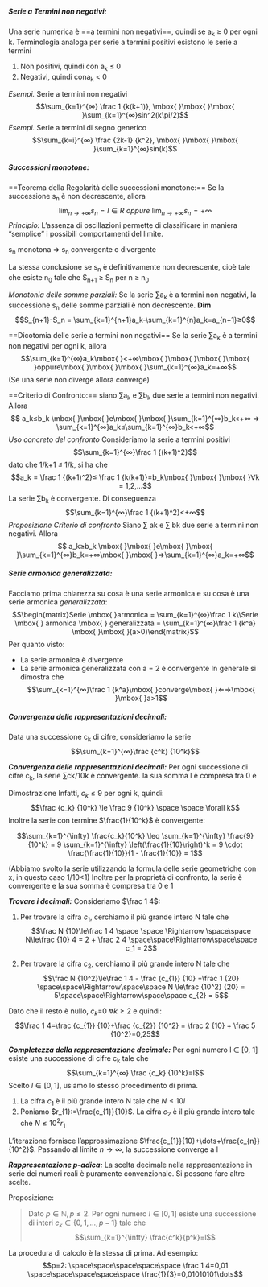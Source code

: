 ##### **Serie a Termini non negativi:**
Una serie numerica è ==a termini non negativi==, quindi se a<sub>k</sub> ≥ 0 per ogni k. Terminologia analoga per serie a termini positivi esistono le serie a termini
1) Non positivi, quindi con a<sub>k</sub> ≤ 0
2) Negativi, quindi cona<sub>k</sub> < 0

*Esempi.* Serie a termini non negativi
$$\sum_{k=1}^{∞} \frac 1 {k(k+1)}, \mbox{ }\mbox{ }\mbox{ }\sum_{k=1}^{∞}sin^2(k\pi/2)$$
*Esempi.* Serie a termini di segno generico
$$\sum_{k=i}^{∞} \frac {2k-1} {k^2}, \mbox{ }\mbox{ }\mbox{ }\sum_{k=1}^{∞}sin(k)$$
##### **Successioni monotone:**
==Teorema della Regolarità delle successioni monotone:==
Se la successione s<sub>n</sub> è non decrescente, allora
$$\lim_{n→+∞}s_n = l ∈ R \mbox{ }\mbox{ }oppure\mbox{ }\mbox{ }\lim_{n→+∞}s_n=+∞$$
*Principio:* L’assenza di oscillazioni permette di classificare in maniera “semplice” i possibili comportamenti del limite.

s<sub>n</sub> monotona ⇒ s<sub>n</sub> convergente o divergente

La stessa conclusione se s<sub>n</sub> è definitivamente non decrescente, cioè tale che esiste n<sub>0</sub> tale che S<sub>n+1</sub> ≥ S<sub>n</sub> per n ≥ n<sub>0</sub>

*Monotonia delle somme parziali:*
Se la serie ∑a<sub>k</sub> è a termini non negativi, la successione s<sub>n</sub> delle somme parziali è non decrescente.
**Dim**
$$S_{n+1}-S_n = \sum_{k=1}^{n+1}a_k-\sum_{k=1}^{n}a_k=a_{n+1}≥0$$

==Dicotomia delle serie a termini non negativi==
Se la serie ∑a<sub>k</sub> è a termini non negativi per ogni k, allora 
$$\sum_{k=1}^{∞}a_k\mbox{ }<+∞\mbox{ }\mbox{ }\mbox{ }\mbox{ }oppure\mbox{ }\mbox{ }\mbox{ }\sum_{k=1}^{∞}a_k=+∞$$
(Se una serie non diverge allora converge)

==Criterio di Confronto:==
siano ∑a<sub>k</sub> e ∑b<sub>k</sub> due serie a termini non negativi. Allora $$
a_k≤b_k \mbox{ }\mbox{ }e\mbox{ }\mbox{ }\sum_{k=1}^{∞}b_k<+∞ ⇒ \sum_{k=1}^{∞}a_k≤\sum_{k=1}^{∞}b_k<+∞$$
*Uso concreto del confronto*
Consideriamo la serie a termini positivi $$\sum_{k=1}^{∞}\frac 1 {(k+1)^2}$$
dato che 1/k+1 ≤ 1/k, si ha che $$a_k = \frac 1 {(k+1)^2}≤ \frac 1 {k(k+1)}=b_k\mbox{ }\mbox{ }\mbox{ }∀k = 1,2,...$$
La serie ∑b<sub>k</sub> è convergente. Di conseguenza $$\sum_{k=1}^{∞}\frac 1 {(k+1)^2}<+∞$$
*Proposizione Criterio di confronto*
Siano ∑ ak e ∑ bk due serie a termini non negativi. Allora $$
a_k≥b_k \mbox{ }\mbox{ }e\mbox{ }\mbox{ }\sum_{k=1}^{∞}b_k=+∞\mbox{ }\mbox{ }⇒\sum_{k=1}^{∞}a_k=+∞$$
##### **Serie armonica generalizzata:**
Facciamo prima chiarezza su cosa è una serie armonica e su cosa è una serie armonica *generalizzata*: $$\begin{matrix}Serie \mbox{ }armonica = \sum_{k=1}^{∞}\frac 1 k\\Serie \mbox{ } armonica \mbox{ } generalizzata = \sum_{k=1}^{∞}\frac 1 {k^a} \mbox{ }\mbox{ }(a>0)\end{matrix}$$
Per quanto visto:
- La serie armonica è divergente
- La serie armonica generalizzata con a = 2 è convergente
In generale si dimostra che
$$\sum_{k=1}^{∞}\frac 1 {k^a}\mbox{ }converge\mbox{ }⇐⇒\mbox{ }\mbox{ }a>1$$

##### **Convergenza delle rappresentazioni decimali:**
Data una successione c<sub>k</sub> di cifre, consideriamo la serie$$\sum_{k=1}^{∞}\frac {c^k} {10^k}$$

***Convergenza delle rappresentazioni decimali:***
Per ogni successione di cifre c<sub>k</sub>, la serie ∑ck/10k è convergente. la sua somma l è compresa tra 0 e 

Dimostrazione
Infatti, $c_k \le 9$ per ogni k, quindi: $$\frac {c_k} {10^k} \le \frac 9 {10^k}  \space \space \forall k$$ 
Inoltre la serie con termine $\frac{1}{10^k}$ è convergente:

$$\sum_{k=1}^{\infty} \frac{c_k}{10^k} \leq \sum_{k=1}^{\infty} \frac{9}{10^k} = 9 \sum_{k=1}^{\infty} \left(\frac{1}{10}\right)^k = 9 \cdot \frac{\frac{1}{10}}{1 - \frac{1}{10}} = 1$$

(Abbiamo svolto la serie utilizzando la formula delle serie geometriche con x, in questo caso 1/10<1) Inoltre per la proprietà di confronto, la serie è convergente e la sua somma è compresa tra 0 e 1

***Trovare i decimali:***
Consideriamo $\frac 1 4$:
1) Per trovare la cifra $c_1$, cerchiamo il più grande intero N tale che
   $$\frac N {10}\le\frac 1 4 \space \space \Rightarrow \space\space N\le\frac {10} 4 = 2 + \frac 2 4 \space\space\Rightarrow\space\space c_1 = 2$$

2) Per trovare la cifra $c_{2}$, cerchiamo il più grande intero N tale che
$$\frac N {10^2}\le\frac 1 4 - \frac {c_{1}} {10} =\frac 1 {20} \space\space\Rightarrow\space\space N \le\frac {10^2} {20} = 5\space\space\Rightarrow\space\space c_{2} = 5$$

Dato che il resto è nullo, $c_{k}$=0 $\forall k\ge{2}$ e quindi:
$$\frac 1 4=\frac {c_{1}} {10}+\frac {c_{2}} {10^2} = \frac 2 {10} + \frac 5 {10^2}=0,25$$


***Completezza della rappresentazione decimale:***
Per ogni numero l ∈ [0, 1] esiste una successione di cifre c<sub>k</sub> tale che $$\sum_{k=1}^{∞} \frac {c_k} {10^k}=l$$
Scelto $l \in[0,1]$, usiamo lo stesso procedimento di prima.
1) La cifra $c_{1}$ è il più grande intero N tale che $N\le{10l}$
2) Poniamo $r_{1}:=\frac{c_{1}}{10}$. La cifra $c_{2}$ è il più grande intero tale che $N\le 10^2r_{1}$

L’iterazione fornisce l’approssimazione $\frac{c_{1}}{10}+\dots+\frac{c_{n}}{10^2}$. Passando al limite $n \to\infty$, la successione converge a l

***Rappresentazione p-adica:***
La scelta decimale nella rappresentazione in serie dei numeri reali è puramente convenzionale. Si possono fare altre scelte.

Proposizione:

>Dato $p\in\mathbb{N}, p\le2.$ Per ogni numero $l\in[0,1]$ esiste una successione di interi $c_k \in \{0,1,\dots,p-1\}$ tale che $$\sum_{k=1}^{\infty} \frac{c^k}{p^k}=l$$

La procedura di calcolo è la stessa di prima. Ad esempio:
$$p=2: \space\space\space\space\space \frac 1 4=0,01 \space\space\space\space\space \frac{1}{3}=0,01010101\dots$$
